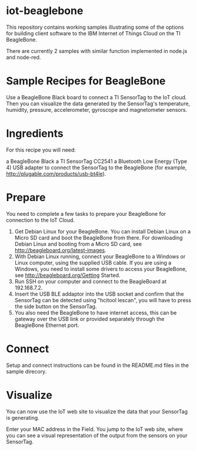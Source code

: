 iot-beaglebone
==============

This repository contains working samples illustrating some of the options for building client software to the IBM Internet of Things Cloud
on the TI BeagleBone.

There are currently 2 samples with similar function implemented in node.js and node-red.

Sample Recipes for BeagleBone
=============================
Use a BeagleBone Black board to connect a TI SensorTag to the IoT cloud. Then you can visualize the data generated by the SensorTag's temperature, humidity, pressure, accelerometer, gyroscope and magnetometer sensors.

Ingredients
===========
For this recipe you will need:

a BeagleBone Black
a TI SensorTag CC2541
a Bluetooth Low Energy (Type 4) USB adapter to connect the SensorTag to the BeagleBone (for example, http://plugable.com/products/usb-bt4le). 

Prepare
=======
You need to complete a few tasks to prepare your BeagleBone for connection to the IoT Cloud.  
1. Get Debian Linux for your BeagleBone. You can install Debian Linux on a Micro SD card and boot the  BeagleBone from there. For downloading Debian Linux and booting from a Micro SD card, see http://beagleboard.org/latest-images.
2. With Debian Linux running, connect your BeagleBone to a Windows or Linux computer, using the supplied USB cable. If you are using a Windows, you need to install some drivers to access your BeagleBone, see http://beagleboard.org/Getting Started.
3. Run SSH on your computer and connect to the BeagleBoard at 192.168.7.2.  
4. Insert the USB BLE addaptor into the USB socket and confirm that the SensorTag can be detected using "hcitool lescan", you will have to press the side button on the SensorTag.
5. You also need the BeagleBone to have internet access, this can be gateway over the USB link or provided separately through the BeagleBone Ethernet port.


Connect
=======
Setup and connect instructions can be found in the README.md files in the sample direcory.


Visualize
=========
You can now use the IoT web site to visualize the data that your SensorTag is generating.

Enter your MAC address in the <name> Field. 
You jump to the IoT web site, where you can see a visual representation of the output from the sensors on your SensorTag.

